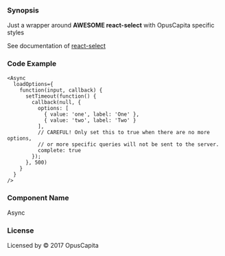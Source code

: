 ### Synopsis

Just a wrapper around **AWESOME react-select** with OpusCapita specific styles

See documentation of [react-select](https://github.com/JedWatson/react-select)


### Code Example

```
<Async
  loadOptions={
    function(input, callback) {
      setTimeout(function() {
        callback(null, {
          options: [
            { value: 'one', label: 'One' },
            { value: 'two', label: 'Two' }
          ],
          // CAREFUL! Only set this to true when there are no more options,
          // or more specific queries will not be sent to the server.
          complete: true
        });
      }, 500)
    }
  }
/>
```

### Component Name

Async

### License

Licensed by © 2017 OpusCapita

